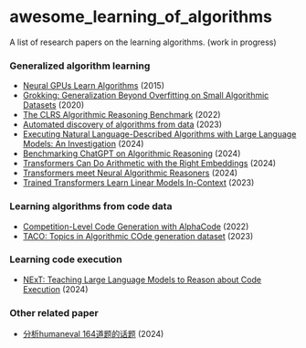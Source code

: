 # awesome_learning_of_algorithms
A list of research papers on the learning algorithms. 
(work in progress)

### Generalized algorithm learning
- [Neural GPUs Learn Algorithms](https://arxiv.org/abs/1511.08228) (2015)
- [Grokking: Generalization Beyond Overfitting on Small Algorithmic Datasets](https://arxiv.org/abs/2201.02177) (2020)
- [The CLRS Algorithmic Reasoning Benchmark](https://arxiv.org/abs/2205.15659) (2022)
- [Automated discovery of algorithms from data](https://www.nature.com/articles/s43588-024-00593-9.epdf?sharing_token=sxil9R_q1iL348ywU1CMWtRgN0jAjWel9jnR3ZoTv0NvL4bdPaNMvOxGqONZ3fHZc05dmElhLh6ecS3aZy3dhA_kdx_-z7nXHOGgt95tS56zcDEQHRq_kGnyabrsP4fGu2AiAP8426tFqCWDr6yGobFmy0tL-7D0eCLOhmP5H8s%3D) (2023)
- [Executing Natural Language-Described Algorithms with Large Language Models: An Investigation](https://arxiv.org/pdf/2403.00795.pdf) (2024)
- [Benchmarking ChatGPT on Algorithmic Reasoning](https://arxiv.org/pdf/2404.03441) (2024)
- [Transformers Can Do Arithmetic with the Right Embeddings](https://arxiv.org/pdf/2405.17399) (2024)
- [Transformers meet Neural Algorithmic Reasoners](https://arxiv.org/pdf/2406.09308) (2024)
- [Trained Transformers Learn Linear Models In-Context](https://arxiv.org/abs/2306.09927) (2023)

### Learning algorithms from code data
- [Competition-Level Code Generation with AlphaCode](https://arxiv.org/abs/2203.07814) (2022)
- [TACO: Topics in Algorithmic COde generation dataset](https://arxiv.org/abs/2312.14852) (2023)

### Learning code execution
- [NExT: Teaching Large Language Models to Reason about Code Execution](https://arxiv.org/abs/2404.14662) (2024)

### Other related paper
- [分析humaneval 164道题的话题](https://arxiv.org/pdf/2401.03855.pdf) (2024)

